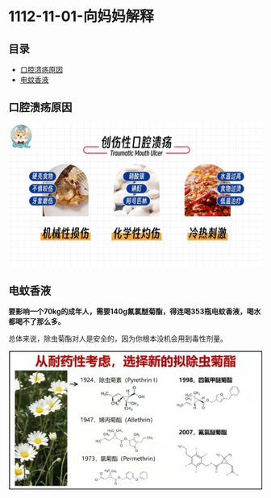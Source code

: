 # 1112-11-01-向妈妈解释

## 目录

-   [口腔溃疡原因](#口腔溃疡原因)
-   [电蚊香液](#电蚊香液)

## 口腔溃疡原因

![](image/313298701_0134_20230511-210923_EkXHygzw5x.png)

## 电蚊香液

**要影响一个70kg的成年人，需要140g氟氯醚菊酯，得连喝353瓶电蚊香液，喝水都喝不了那么多。**

总体来说，除虫菊酯对人是安全的，因为你根本没机会用到毒性剂量。

![](image/06095ef844e0c6f4478580bc4a8be395_hq1_D_7dFd.jpg)
